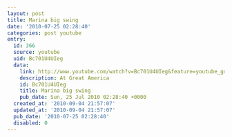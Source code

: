 ```yaml
---
layout: post
title: Marina big swing
date: '2010-07-25 02:28:40'
categories: post youtube
entry:
  id: 366
  source: youtube
  uid: Bc701U4UIeg
  data:
    link: http://www.youtube.com/watch?v=Bc701U4UIeg&feature=youtube_gdata&hd=1
    description: At Great America
    id: Bc701U4UIeg
    title: Marina big swing
    pub_date: Sun, 25 Jul 2010 02:28:40 +0000
  created_at: '2010-09-04 21:57:07'
  updated_at: '2010-09-04 21:57:07'
  pub_date: '2010-07-25 02:28:40'
  disabled: 0
---
```

